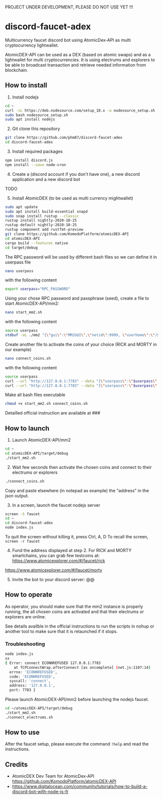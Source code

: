 PROJECT UNDER DEVELOPMENT, PLEASE DO NOT USE YET !!!

# discord-faucet-adex
Multicurrency faucet discord bot using AtomicDex-API as multi cryptocurrency lightwallet.

AtomicDEX-API can be used as a DEX (based on atomic swaps) and as a lightwallet for multi cryptocurrencies. It is using electrums and explorers to be able to broadcast transaction and retrieve needed information from blockchain.

## How to install
1. Install nodejs
```bash
cd ~
curl -sL https://deb.nodesource.com/setup_10.x -o nodesource_setup.sh
sudo bash nodesource_setup.sh
sudo apt install nodejs
```

2. Git clone this repository
```bash
git clone https://github.com/phm87/discord-faucet-adex
cd discord-faucet-adex
```

3. Install required packages
```bash
npm install discord.js
npm install --save node-cron
```

4. Create a (discord account if you don't have one), a new discord application and a new discord bot

TODO

5. Install AtomicDEX (to be used as multi currency mightwallet)
```bash
sudo apt update
sudo apt install build-essential snapd
sudo snap install rustup --classic
rustup install nightly-2020-10-25
rustup default nightly-2020-10-25
rustup component add rustfmt-preview
git clone https://github.com/KomodoPlatform/atomicDEX-API
cd atomicDEX-API
cargo build --features native
cd target/debug
```
The RPC password will be used by different bash files so we can define it in userpass file
```bash
nano userpass
```
with the following content
```bash
export userpass="RPC_PASSWORD"
```
Using your chose RPC password and passphrase (seed), create a file to start AtomicDEX-API/mm2:
```bash
nano start_mm2.sh
```
with the following content
```bash
source userpass
stdbuf -oL ./mm2 "{\"gui\":\"MM2GUI\",\"netid\":9999, \"userhome\":\"/${HOME#"/"}\", \"passphrase\":\"YOUR_PASSPHRASE_HERE\", \"rpc_password\":\"$userpass\"}" &
```
Create another file to activate the coins of your choice (RICK and MORTY in our example)
```bash
nano connect_coins.sh
```
with the following content
```bash
source userpass
curl --url "http://127.0.0.1:7783" --data "{\"userpass\":\"$userpass\",\"method\":\"electrum\",\"coin\":\"RICK\",\"servers\":[{\"url\":\"electrum1.cipig.net:10017\"},{\"url\":\"electrum2.cipig.net:10017\"},{\"url\":\"electrum3.cipig.net:10017\"}]}"
curl --url "http://127.0.0.1:7783" --data "{\"userpass\":\"$userpass\",\"method\":\"electrum\",\"coin\":\"MORTY\",\"servers\":[{\"url\":\"electrum1.cipig.net:10018\"},{\"url\":\"electrum2.cipig.net:10018\"},{\"url\":\"electrum3.cipig.net:10018\"}]}"
```
Make all bash files executable
```bash
chmod +x start_mm2.sh connect_coins.sh
```

Detailled official instruction are available at ###



## How to launch
1. Launch AtomicDEX-API/mm2
```bash
cd ~
cd atomicDEX-API/target/debug
./start_mm2.sh
```

2. Wait few seconds then activate the chosen coins and connect to their electrums or explorers
```bash
./connect_coins.sh
```
Copy and paste elsewhere (in notepad as example) the "address" in the json output.

3. In a screen, launch the faucet nodejs server
```bash
screen -S faucet
cd ~
cd discord-faucet-adex
node index.js
```
To quit the screen without killing it, press Ctrl, A, D
To recall the screen, ``screen -r faucet``

4. Fund the address displayed at step 2. For RICK and MORTY smartchains, you can grab few testcoins at:
https://www.atomicexplorer.com/#/faucet/rick

https://www.atomicexplorer.com/#/faucet/morty

5. Invite the bot to your discord server: @@

## How to operate
As operator, you should make sure that the mm2 instance is properly running, the all chosen coins are activated and that their electrums or explorers are online.

See details availble in the official instructions to run the scripts in nohup or another tool to make sure that it is relaunched if it stops.

### Troubleshooting
```bash
node index.js
xx
{ Error: connect ECONNREFUSED 127.0.0.1:7783
    at TCPConnectWrap.afterConnect [as oncomplete] (net.js:1107:14)
  errno: 'ECONNREFUSED',
  code: 'ECONNREFUSED',
  syscall: 'connect',
  address: '127.0.0.1',
  port: 7783 }
```
Please launch AtomicDEX-API/mm2 before launching the nodejs faucet.
```bash
cd ~/atomicDEX-API/target/debug
./start_mm2.sh
./connect_electrums.sh
```

## How to use
After the faucet setup, please execute the command ``!help`` and read the instructions.

## Credits
- AtomicDEX Dev Team for AtomicDex-API https://github.com/KomodoPlatform/atomicDEX-API
- https://www.digitalocean.com/community/tutorials/how-to-build-a-discord-bot-with-node-js-fr
